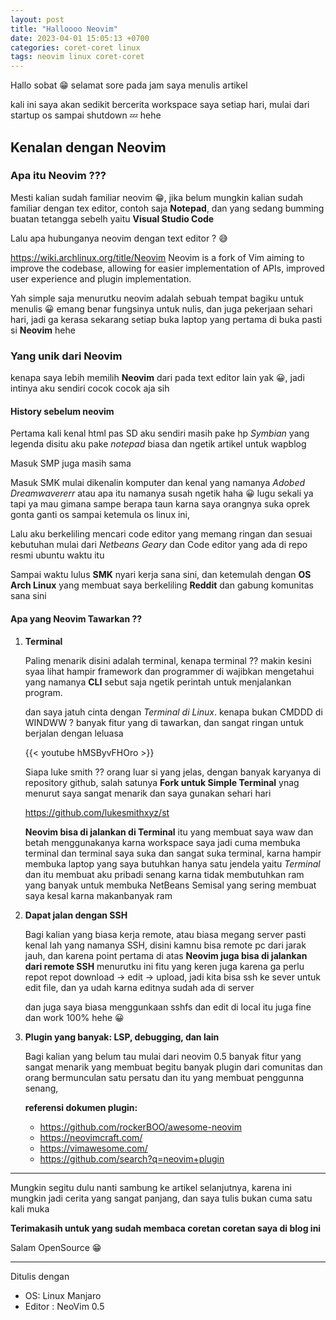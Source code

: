 ```yaml
---
layout: post
title: "Halloooo Neovim"
date: 2023-04-01 15:05:13 +0700
categories: coret-coret linux
tags: neovim linux coret-coret
---
```


Hallo sobat 😁 selamat sore pada jam saya menulis artikel

kali ini saya akan sedikit bercerita workspace saya setiap hari, mulai dari
startup os sampai shutdown 💤 hehe

## Kenalan dengan Neovim

### Apa itu Neovim ???

Mesti kalian sudah familiar neovim 😁, jika belum mungkin kalian sudah familiar
dengan tex editor, contoh saja **Notepad**, dan yang sedang bumming buatan
tetangga sebelh yaitu **Visual Studio Code**

Lalu apa hubunganya neovim dengan text editor ? 😅

<https://wiki.archlinux.org/title/Neovim> Neovim is a fork of Vim aiming
to improve the codebase, allowing for easier implementation of APIs,
improved user experience and plugin implementation.

Yah simple saja menurutku neovim adalah sebuah tempat bagiku untuk menulis 😀
emang benar fungsinya untuk nulis, dan juga pekerjaan sehari hari, jadi
ga kerasa sekarang setiap buka laptop yang pertama di buka pasti si **Neovim**
hehe

### Yang unik dari Neovim

kenapa saya lebih memilih **Neovim** dari pada text editor lain yak 😀,
jadi intinya aku sendiri cocok cocok aja sih

#### History sebelum neovim

Pertama kali kenal html pas SD aku sendiri masih pake hp _Symbian_ yang legenda
disitu aku pake _notepad_ biasa dan ngetik artikel untuk wapblog

Masuk SMP juga masih sama

Masuk SMK mulai dikenalin komputer dan kenal yang namanya _Adobed
Dreamwavererr_ atau apa itu namanya susah ngetik haha 😀
lugu sekali ya tapi ya mau gimana sampe berapa taun karna saya orangnya suka
oprek gonta ganti os sampai ketemula os linux ini,

Lalu aku berkeliling mencari code editor yang memang ringan dan sesuai kebutuhan
mulai dari _Netbeans_ _Geary_ dan Code editor yang ada di repo resmi ubuntu
waktu itu

Sampai waktu lulus **SMK** nyari kerja sana sini, dan ketemulah dengan **OS Arch
Linux** yang membuat saya berkeliling **Reddit** dan gabung komunitas sana sini

#### **Apa yang Neovim Tawarkan ??**

1. **Terminal**

   Paling menarik disini adalah terminal, kenapa terminal ?? makin kesini syaa
   lihat hampir framework dan programmer di wajibkan mengetahui yang namanya
   **CLI** sebut saja ngetik perintah untuk menjalankan program.

   dan saya jatuh cinta dengan _Terminal di Linux_. kenapa bukan CMDDD di WINDWW
   ? banyak fitur yang di tawarkan, dan sangat ringan untuk berjalan dengan
   leluasa

   {{< youtube hMSByvFHOro >}}

   Siapa luke smith ?? orang luar si yang jelas, dengan banyak karyanya di
   repository github, salah satunya **Fork untuk Simple Terminal** ynag menurut
   saya sangat menarik dan saya gunakan sehari hari

   <https://github.com/lukesmithxyz/st>

   **Neovim bisa di jalankan di Terminal** itu yang membuat saya waw dan betah
   menggunakanya karna workspace saya jadi cuma membuka terminal dan terminal
   saya suka dan sangat suka terminal, karna hampir membuka laptop yang saya
   butuhkan hanya satu jendela yaitu _Terminal_ dan itu membuat aku pribadi
   senang karna tidak membutuhkan ram yang banyak untuk membuka NetBeans Semisal
   yang sering membuat saya kesal karna makanbanyak ram

2. **Dapat jalan dengan SSH**

   Bagi kalian yang biasa kerja remote, atau biasa megang server pasti kenal lah
   yang namanya SSH, disini kamnu bisa remote pc dari jarak jauh, dan karena
   point pertama di atas **Neovim juga bisa di jalankan dari remote SSH**
   menurutku ini fitu yang keren juga karena ga perlu repot repot download ->
   edit -> upload, jadi kita bisa ssh ke sever untuk edit file, dan ya udah
   karna editnya sudah ada di server

   dan juga saya biasa menggunkaan sshfs dan edit di local itu juga fine dan
   work 100% hehe 😀

3. **Plugin yang banyak: LSP, debugging, dan lain**

   Bagi kalian yang belum tau mulai dari neovim 0.5 banyak fitur yang sangat
   menarik yang membuat begitu banyak plugin dari comunitas dan orang
   bermunculan satu persatu dan itu yang membuat penggunna senang,

   **referensi dokumen plugin:**

   - <https://github.com/rockerBOO/awesome-neovim>
   - <https://neovimcraft.com/>
   - <https://vimawesome.com/>
   - <https://github.com/search?q=neovim+plugin>

---

Mungkin segitu dulu nanti sambung ke artikel selanjutnya, karena ini mungkin
jadi cerita yang sangat panjang, dan saya tulis bukan cuma satu kali muka

**Terimakasih untuk yang sudah membaca coretan coretan saya di blog ini**

Salam OpenSource 😁

---

Ditulis dengan

- OS: Linux Manjaro
- Editor : NeoVim 0.5
